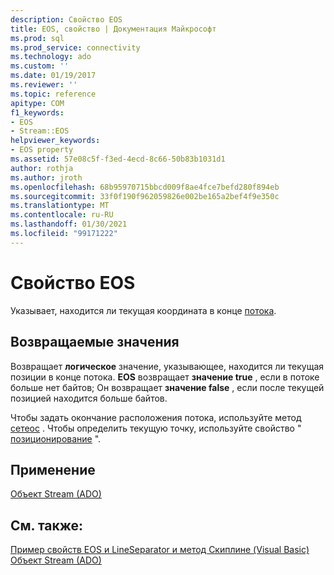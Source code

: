 ```yaml
---
description: Свойство EOS
title: EOS, свойство | Документация Майкрософт
ms.prod: sql
ms.prod_service: connectivity
ms.technology: ado
ms.custom: ''
ms.date: 01/19/2017
ms.reviewer: ''
ms.topic: reference
apitype: COM
f1_keywords:
- EOS
- Stream::EOS
helpviewer_keywords:
- EOS property
ms.assetid: 57e08c5f-f3ed-4ecd-8c66-50b83b1031d1
author: rothja
ms.author: jroth
ms.openlocfilehash: 68b95970715bbcd009f8ae4fce7befd280f894eb
ms.sourcegitcommit: 33f0f190f962059826e002be165a2bef4f9e350c
ms.translationtype: MT
ms.contentlocale: ru-RU
ms.lasthandoff: 01/30/2021
ms.locfileid: "99171222"
---
```

# <a name="eos-property"></a>Свойство EOS
Указывает, находится ли текущая координата в конце [потока](../../../ado/reference/ado-api/stream-object-ado.md).  
  
## <a name="return-values"></a>Возвращаемые значения  
 Возвращает **логическое** значение, указывающее, находится ли текущая позиции в конце потока. **EOS** возвращает **значение true** , если в потоке больше нет байтов; Он возвращает **значение false** , если после текущей позицией находится больше байтов.  
  
 Чтобы задать окончание расположения потока, используйте метод [сетеос](../../../ado/reference/ado-api/seteos-method.md) . Чтобы определить текущую точку, используйте свойство " [позиционирование](../../../ado/reference/ado-api/position-property-ado.md) ".  
  
## <a name="applies-to"></a>Применение  
 [Объект Stream (ADO)](../../../ado/reference/ado-api/stream-object-ado.md)  
  
## <a name="see-also"></a>См. также:  
 [Пример свойств EOS и LineSeparator и метод Скиплине (Visual Basic)](../../../ado/reference/ado-api/eos-and-lineseparator-properties-and-skipline-method-example-vb.md)   
 [Объект Stream (ADO)](../../../ado/reference/ado-api/stream-object-ado.md)
